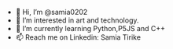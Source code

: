 - 👋 Hi, I’m @samia0202
- 👀 I’m interested in art and technology.
- 🌱 I’m currently learning Python,P5JS and C++
- 📫 Reach me on Linkedin: Samia Tirike

